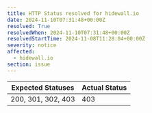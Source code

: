 ```yaml
---
title: HTTP Status resolved for hidewall.io
date: 2024-11-10T07:31:48+00:00Z
resolved: True
resolvedWhen: 2024-11-10T07:31:48+00:00Z
resolvedStartTime: 2024-11-08T11:28:04+00:00Z
severity: notice
affected:
  - hidewall.io
section: issue
---
```


| Expected Statuses | Actual Status  |
|-------------------|----------------|
| 200, 301, 302, 403 | 403 |
